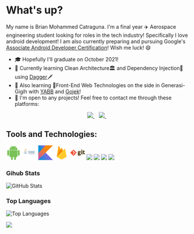 # What's up?

My name is Brian Mohammed Catraguna. I'm a final year ✈️ Aerospace engineering student looking for roles in the tech industry! Specifically I love android development! I am also currently preparing and pursuing Google's [Associate Android Developer Certification](https://developers.google.com/certification/associate-android-developer)! Wish me luck! :smile:

* 🎓 Hopefully I'll graduate on October 2021!
* 📖 Currently learning Clean Architecture🏛️ and Dependency Injection💉 using [Dagger](https://github.com/google/dagger)🗡️
* 📗 Also learning 🎨Front-End Web Technologies on the side in Generasi-Gigih with [YABB](https://www.anakbangsabisa.org/) and [Gojek](https://www.gojek.io/)! 
* 🚧 I'm open to any projects! Feel free to contact me through these platforms:

<p align='center'>
<a href="https://www.linkedin.com/in/brian-mohammed-catraguna-160ab833/">
  <img src="https://img.shields.io/badge/linkedin-%230077B5.svg?&style=for-the-badge&logo=linkedin&logoColor=white" />
</a>&nbsp;&nbsp;
<a href="mailto:briancatraguna@gmail.com">
  <img src="https://img.shields.io/badge/email me-%23D14836.svg?&style=for-the-badge&logo=gmail&logoColor=white" />
</a>&nbsp;&nbsp;
</p>


## Tools and Technologies:


<code><img height="40" src="https://raw.githubusercontent.com/github/explore/80688e429a7d4ef2fca1e82350fe8e3517d3494d/topics/android/android.png"></code>
<code><img height="40" src="https://raw.githubusercontent.com/github/explore/80688e429a7d4ef2fca1e82350fe8e3517d3494d/topics/java/java.png"></code>
<code><img height="40" src="https://raw.githubusercontent.com/github/explore/80688e429a7d4ef2fca1e82350fe8e3517d3494d/topics/kotlin/kotlin.png"></code>
<code><img height="40" src="https://raw.githubusercontent.com/github/explore/80688e429a7d4ef2fca1e82350fe8e3517d3494d/topics/firebase/firebase.png"></code>
<code><img height="40" src="https://raw.githubusercontent.com/github/explore/80688e429a7d4ef2fca1e82350fe8e3517d3494d/topics/git/git.png"></code>
<code><img height="40" src="https://upload.wikimedia.org/wikipedia/commons/thumb/c/c3/Python-logo-notext.svg/768px-Python-logo-notext.svg.png"></code>
<code><img height="40" src="https://upload.wikimedia.org/wikipedia/commons/thumb/3/32/OpenCV_Logo_with_text_svg_version.svg/1200px-OpenCV_Logo_with_text_svg_version.svg.png"></code>
<code><img height="40" src="https://class.growthladder.co.in/wp-content/uploads/tk_logo.jpg"></code>
<code><img height="40" src="https://upload.wikimedia.org/wikipedia/commons/thumb/1/1a/NumPy_logo.svg/1200px-NumPy_logo.svg.png"></code>


### Gihub Stats
<p><img src="https://github-readme-stats.vercel.app/api?username=briancatraguna&amp;show_icons=true&amp;count_private=true&amp;theme=cobalt" alt="GitHub Stats"></p>

### Top Languages
<p><img src="https://github-readme-stats.vercel.app/api/top-langs/?username=briancatraguna&amp;layout=compact" alt="Top Languages"></p>

![](https://visitor-badge.glitch.me/badge?page_id=briancatraguna)

